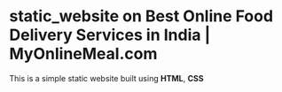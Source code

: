 # static_website on **Best Online Food Delivery Services in India | MyOnlineMeal.com**
This is a simple static website built using **HTML**, **CSS**

